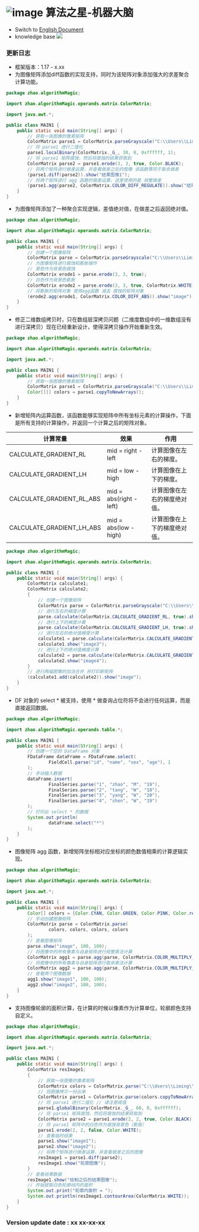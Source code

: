 # ![image](https://user-images.githubusercontent.com/113756063/194830221-abe24fcc-484b-4769-b3b7-ec6d8138f436.png) 算法之星-机器大脑

- Switch to [English Document](https://github.com/BeardedManZhao/algorithmStar/blob/main/src_code/README.md)
- knowledge base
  <a href="https://github.com/BeardedManZhao/algorithmStar/blob/main/KnowledgeDocument/knowledge%20base-Chinese.md">
  <img src = "https://user-images.githubusercontent.com/113756063/194838003-7ad14dac-b38c-4b57-a942-ba58f00baaf7.png"/>
  </a>

### 更新日志

* 框架版本：1.17 - x.xx
* 为图像矩阵添加diff函数的实现支持，同时为该矩阵对象添加强大的求差聚合计算功能。

```java
package zhao.algorithmMagic;

import zhao.algorithmMagic.operands.matrix.ColorMatrix;

import java.awt.*;

public class MAIN1 {
    public static void main(String[] args) {
        // 获取一张图像的像素矩阵
        ColorMatrix parse1 = ColorMatrix.parseGrayscale("C:\\Users\\Liming\\Desktop\\fsdownload\\test1.bmp");
        // 将 parse1 进行二值化
        parse1.localBinary(ColorMatrix._G_, 30, 0, 0xffffff, 1);
        // 将 parse1 矩阵腐蚀，然后将腐蚀的结果获取到
        ColorMatrix parse2 = parse1.erode(3, 3, true, Color.BLACK);
        // 将两个矩阵进行做差运算，并查看做差之后的图像 该函数等同于取余做差
        (parse1.diff(parse2)).show("结果图像1");
        // 将两个矩阵进行 agg 函数的做差运算，这里使用的是 规整做差
        (parse1.agg(parse2, ColorMatrix.COLOR_DIFF_REGULATE)).show("结果图像2");
    }
}
```

* 为图像矩阵添加了一种聚合实现逻辑，差值绝对值，在做差之后返回绝对值。

```java
package zhao.algorithmMagic;

import zhao.algorithmMagic.operands.matrix.ColorMatrix;

public class MAIN1 {
    public static void main(String[] args) {
        // 创建一个图像矩阵
        ColorMatrix parse = ColorMatrix.parseGrayscale("C:\\Users\\Liming\\Desktop\\fsdownload\\test3.bmp");
        // 为图像矩阵进行腐蚀和膨胀操作
        // 黑色作为背景色腐蚀
        ColorMatrix erode1 = parse.erode(3, 3, true);
        // 白色作为背景色膨胀
        ColorMatrix erode2 = parse.erode(3, 3, true, ColorMatrix.WHITE);
        // 将膨胀的矩阵对象 使用agg函数 减去 腐蚀的矩阵对象
        (erode2.agg(erode1, ColorMatrix.COLOR_DIFF_ABS)).show("image");
    }
}
```

* 修正二维数组拷贝时，只在数组层深拷贝问题（二维度数组中的一维数组没有进行深拷贝）现在已经重新设计，使得深拷贝操作开始重新生效。

```java
package zhao.algorithmMagic;

import zhao.algorithmMagic.operands.matrix.ColorMatrix;

import java.awt.*;

public class MAIN1 {
    public static void main(String[] args) {
        // 获取一张图像的像素矩阵
        ColorMatrix parse1 = ColorMatrix.parseGrayscale("C:\\Users\\Liming\\Desktop\\fsdownload\\test1.bmp");
        Color[][] colors = parse1.copyToNewArrays();
    }
}
```

* 新增矩阵内运算函数，该函数能够实现矩阵中所有坐标元素的计算操作，下面是所有支持的计算操作，并返回一个计算之后的矩阵对象。

| 计算常量                      | 效果                      | 作用             |
|---------------------------|-------------------------|----------------|
| CALCULATE_GRADIENT_RL     | mid = right - left      | 计算图像在左右的梯度。    |
| CALCULATE_GRADIENT_LH     | mid = low - high        | 计算图像在上下的梯度。    |
| CALCULATE_GRADIENT_RL_ABS | mid = abs(right - left) | 计算图像在左右的梯度绝对值。 |
| CALCULATE_GRADIENT_LH_ABS | mid = abs(low - high)   | 计算图像在上下的梯度绝对值。 |

```java
package zhao.algorithmMagic;

import zhao.algorithmMagic.operands.matrix.ColorMatrix;

public class MAIN1 {
    public static void main(String[] args) {
        ColorMatrix calculate1;
        ColorMatrix calculate2;
        {
            // 创建一个图像矩阵
            ColorMatrix parse = ColorMatrix.parseGrayscale("C:\\Users\\Liming\\Desktop\\fsdownload\\test3.bmp");
            // 进行左右的梯度计算
            parse.calculate(ColorMatrix.CALCULATE_GRADIENT_RL, true).show("image1");
            // 进行上下的梯度计算
            parse.calculate(ColorMatrix.CALCULATE_GRADIENT_LH, true).show("image2");
            // 进行左右的绝对值梯度计算
            calculate1 = parse.calculate(ColorMatrix.CALCULATE_GRADIENT_RL_ABS, true);
            calculate1.show("image3");
            // 进行上下的绝对值梯度计算
            calculate2 = parse.calculate(ColorMatrix.CALCULATE_GRADIENT_LH_ABS, true);
            calculate2.show("image4");
        }
        // 进行两幅图像的加法合并 并打印新矩阵
        (calculate1.add(calculate2)).show("image");
    }
}
```

* DF 对象的 select * 被支持，使用 * 做查询占位符将不会进行任何运算，而是直接返回数据。

```java
package zhao.algorithmMagic;

import zhao.algorithmMagic.operands.table.*;

public class MAIN1 {
    public static void main(String[] args) {
        // 创建一个空的 DataFrame 对象
        FDataFrame dataFrame = FDataFrame.select(
                FieldCell.parse("id", "name", "sex", "age"), 1
        );
        // 手动插入数据
        dataFrame.insert(
                FinalSeries.parse("1", "zhao", "M", "19"),
                FinalSeries.parse("2", "tang", "W", "18"),
                FinalSeries.parse("3", "yang", "W", "20"),
                FinalSeries.parse("4", "shen", "W", "19")
        );
        // 打印出 select * 的数据
        System.out.println(
                dataFrame.select("*")
        );
    }
}
```

* 图像矩阵 agg 函数，新增矩阵坐标相对应坐标的颜色数值相乘的计算逻辑实现。

```java
package zhao.algorithmMagic;

import zhao.algorithmMagic.operands.matrix.ColorMatrix;

import java.awt.*;

public class MAIN1 {
    public static void main(String[] args) {
        Color[] colors = {Color.CYAN, Color.GREEN, Color.PINK, Color.red};
        // 手动创建图像矩阵
        ColorMatrix parse = ColorMatrix.parse(
                colors, colors, colors, colors
        );
        // 查看图像矩阵
        parse.show("image", 100, 100);
        // 将图像中的所有像素与自身矩阵进行规整乘法计算
        ColorMatrix agg1 = parse.agg(parse, ColorMatrix.COLOR_MULTIPLY_REGULATE);
        // 将图像中的所有像素与自身矩阵进行取余乘法计算
        ColorMatrix agg2 = parse.agg(parse, ColorMatrix.COLOR_MULTIPLY_REMAINDER);
        // 查看两个图像数据
        agg1.show("image1", 100, 100);
        agg2.show("image2", 100, 100);
    }
}
```

* 支持图像轮廓的面积计算，在计算的时候以像素作为计算单位，轮廓颜色支持自定义。

```java
package zhao.algorithmMagic;

import zhao.algorithmMagic.operands.matrix.ColorMatrix;

import java.awt.*;

public class MAIN1 {
    public static void main(String[] args) {
        ColorMatrix resImage1;
        {
            // 获取一张图像的像素矩阵
            ColorMatrix colors = ColorMatrix.parse("C:\\Users\\Liming\\Desktop\\fsdownload\\test1.bmp");
            // 将图像拷贝一份出来
            ColorMatrix parse1 = ColorMatrix.parse(colors.copyToNewArrays());
            // 将 parse1 进行二值化 // 请注意阈值
            parse1.globalBinary(ColorMatrix._G_, 60, 0, 0xffffff);
            // 将 parse1 矩阵腐蚀，然后将腐蚀的结果获取到
            ColorMatrix parse2 = parse1.erode(2, 2, true, Color.BLACK);
            // 将 parse1 矩阵中的白色作为腐蚀背景色（膨胀）
            parse1.erode(2, 2, false, Color.WHITE);
            // 查看临时结果
            parse1.show("image1");
            parse2.show("image2");
            // 将两个矩阵进行做差运算，并查看做差之后的图像
            resImage1 = parse1.diff(parse2);
            resImage1.show("轮廓图像");
        }
        // 查看结果数据
        resImage1.show("绘制之后的结果图像");
        // 开始提取白色轮廓线内的面积
        System.out.print("轮廓内面积 = ");
        System.out.println(resImage1.contourArea(ColorMatrix.WHITE));
    }
}
```

### Version update date : xx xx-xx-xx